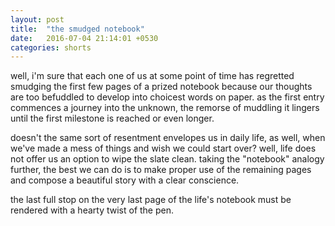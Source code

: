 ```yaml
---
layout: post
title:  "the smudged notebook"
date:   2016-07-04 21:14:01 +0530
categories: shorts
---
```

well, i'm sure that each one of us at some point of time has regretted smudging the first few pages of a prized notebook because our thoughts are too befuddled to develop into choicest words on paper. as the first entry commences a journey into the unknown, the remorse of muddling it lingers until the first milestone is reached or even longer. 

doesn't the same sort of resentment envelopes us in daily life, as well, when we've made a mess of things and wish we could start over? well, life does not offer us an option to wipe the slate clean. taking the "notebook" analogy further, the best we can do is to make proper use of the remaining pages and compose a beautiful story with a clear conscience.

the last full stop on the very last page of the life's notebook must be rendered with a hearty twist of the pen.